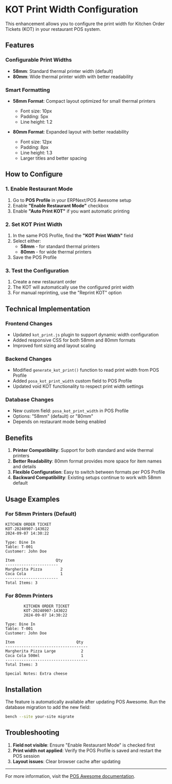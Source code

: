 # KOT Print Width Configuration

This enhancement allows you to configure the print width for Kitchen Order Tickets (KOT) in your restaurant POS system.

## Features

### Configurable Print Widths
- **58mm**: Standard thermal printer width (default)
- **80mm**: Wide thermal printer width with better readability

### Smart Formatting
- **58mm Format**: Compact layout optimized for small thermal printers
  - Font size: 10px
  - Padding: 5px
  - Line height: 1.2
  
- **80mm Format**: Expanded layout with better readability
  - Font size: 12px
  - Padding: 8px
  - Line height: 1.3
  - Larger titles and better spacing

## How to Configure

### 1. Enable Restaurant Mode
1. Go to **POS Profile** in your ERPNext/POS Awesome setup
2. Enable **"Enable Restaurant Mode"** checkbox
3. Enable **"Auto Print KOT"** if you want automatic printing

### 2. Set KOT Print Width
1. In the same POS Profile, find the **"KOT Print Width"** field
2. Select either:
   - **58mm** - for standard thermal printers
   - **80mm** - for wide thermal printers
3. Save the POS Profile

### 3. Test the Configuration
1. Create a new restaurant order
2. The KOT will automatically use the configured print width
3. For manual reprinting, use the "Reprint KOT" option

## Technical Implementation

### Frontend Changes
- Updated `kot_print.js` plugin to support dynamic width configuration
- Added responsive CSS for both 58mm and 80mm formats
- Improved font sizing and layout scaling

### Backend Changes
- Modified `generate_kot_print()` function to read print width from POS Profile
- Added `posa_kot_print_width` custom field to POS Profile
- Updated void KOT functionality to respect print width settings

### Database Changes
- New custom field: `posa_kot_print_width` in POS Profile
- Options: "58mm" (default) or "80mm"
- Depends on restaurant mode being enabled

## Benefits

1. **Printer Compatibility**: Support for both standard and wide thermal printers
2. **Better Readability**: 80mm format provides more space for item names and details
3. **Flexible Configuration**: Easy to switch between formats per POS Profile
4. **Backward Compatibility**: Existing setups continue to work with 58mm default

## Usage Examples

### For 58mm Printers (Default)
```
KITCHEN ORDER TICKET
KOT-20240907-143022
2024-09-07 14:30:22

Type: Dine In
Table: T-001
Customer: John Doe

Item                  Qty
-----------------------
Margherita Pizza        2
Coca Cola               1
-----------------------
Total Items: 3
```

### For 80mm Printers
```
        KITCHEN ORDER TICKET
        KOT-20240907-143022
        2024-09-07 14:30:22

Type: Dine In
Table: T-001  
Customer: John Doe

Item                           Qty
------------------------------------
Margherita Pizza Large           2
Coca Cola 500ml                  1
------------------------------------
Total Items: 3

Special Notes: Extra cheese
```

## Installation

The feature is automatically available after updating POS Awesome. Run the database migration to add the new field:

```bash
bench --site your-site migrate
```

## Troubleshooting

1. **Field not visible**: Ensure "Enable Restaurant Mode" is checked first
2. **Print width not applied**: Verify the POS Profile is saved and restart the POS session
3. **Layout issues**: Clear browser cache after updating

---

For more information, visit the [POS Awesome documentation](https://github.com/codfatherlogic/POS-Awesome-Resto/wiki).
